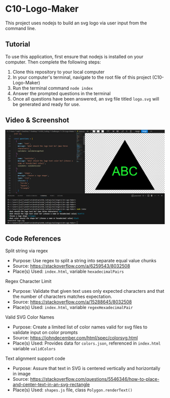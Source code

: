 # C10-Logo-Maker
This project uses nodejs to build an svg logo via user input from the command line.


## Tutorial
To use this application, first ensure that nodejs is installed on your computer. Then complete the following steps:
1. Clone this repository to your local computer
2. In your computer's terminal, navigate to the root file of this project (C10-Logo-Maker)
3. Run the terminal command `node index`
4. Answer the prompted questions in the terminal
5. Once all questions have been answered, an svg file titled `logo.svg` will be generated and ready for use.


## Video & Screenshot



![Example Screenshot](assets/images/Screenshot_1.png)

## Code References

Split string via regex
* Purpose: Use regex to split a string into separate equal value chunks
* Source: https://stackoverflow.com/a/6259543/8032508
* Place(s) Used: `index.html`, variable `hexadecimalPairs`

Regex Character Limit
* Purpose: Validate that given text uses only expected characters and that the number of characters matches expectation.
* Source: https://stackoverflow.com/a/15288645/8032508
* Place(s) Used: `index.html`, variable `regexHexadecimalPair`

Valid SVG Color Names
* Purpose: Create a limited list of color names valid for svg files to validate input on color prompts
* Source: https://johndecember.com/html/spec/colorsvg.html
* Place(s) Used: Provides data for `colors.json`, referenced in `index.html` variable `validColors`

Text alignment support code
* Purpose: Assure that text in SVG is centered vertically and horizontally in image
* Source: https://stackoverflow.com/questions/5546346/how-to-place-and-center-text-in-an-svg-rectangle
* Place(s) Used: `shapes.js` file, class `Polygon.renderText()`
